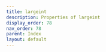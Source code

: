 ```yaml
---
title: largeint
description: Properties of largeint
display_order: 78
nav_order: 78
parent: Index
layout: default
---
```



